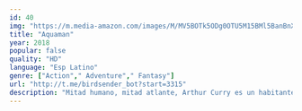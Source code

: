 ```yaml
---
id: 40
img: "https://m.media-amazon.com/images/M/MV5BOTk5ODg0OTU5M15BMl5BanBnXkFtZTgwMDQ3MDY3NjM@._V1_SX300.jpg"
title: "Aquaman"
year: 2018
popular: false
quality: "HD"
language: "Esp Latino"
genre: ["Action"," Adventure"," Fantasy"]
url: "http://t.me/birdsender_bot?start=3315"
description: "Mitad humano, mitad atlante, Arthur Curry es un habitante del poderoso reino subacuático de la Atlántida criado por un hombre humano y considerado un paria por los suyos. Arthur emprenderá un viaje que le ayudará a descubrir si es digno de cumplir con su destino: ser rey y convertirse en Aquaman."
---
```

